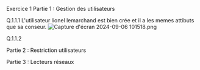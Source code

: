 Exercice 1
Partie 1 : Gestion des utilisateurs

Q.1.1.1 L'utilisateur lionel lemarchand est bien crée et il a les memes attibuts que sa conseur.
![Capture d'écran 2024-09-06 101518.png](https://github.com/mina-ouaaziz/Checkpoint3/blob/main/ressources/Capture%20d'écran%202024-09-06%20101518.png)



Q.1.1.2





Partie 2 : Restriction utilisateurs




Partie 3 : Lecteurs réseaux
